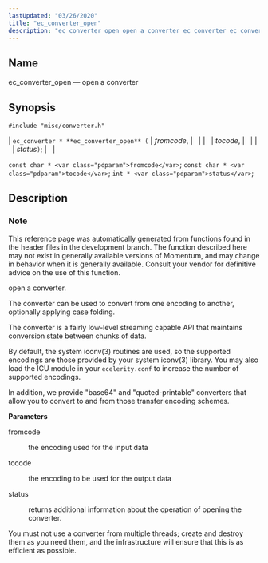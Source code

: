 ```yaml
---
lastUpdated: "03/26/2020"
title: "ec_converter_open"
description: "ec converter open open a converter ec converter ec converter open fromcode tocode status const char fromcode const char tocode int status This reference page was automatically generated from functions found in the header files in the development branch The function described here may not exist in generally available versions..."
---
```


<a name="apis.ec_converter_open"></a> 
## Name

ec_converter_open — open a converter

## Synopsis

`#include "misc/converter.h"`

| `ec_converter * **ec_converter_open** (` | <var class="pdparam">fromcode</var>, |   |
|   | <var class="pdparam">tocode</var>, |   |
|   | <var class="pdparam">status</var>`)`; |   |

`const char * <var class="pdparam">fromcode</var>`;
`const char * <var class="pdparam">tocode</var>`;
`int * <var class="pdparam">status</var>`;<a name="idp57452560"></a> 
## Description

### Note

This reference page was automatically generated from functions found in the header files in the development branch. The function described here may not exist in generally available versions of Momentum, and may change in behavior when it is generally available. Consult your vendor for definitive advice on the use of this function.

open a converter.

The converter can be used to convert from one encoding to another, optionally applying case folding.

The converter is a fairly low-level streaming capable API that maintains conversion state between chunks of data.

By default, the system iconv(3) routines are used, so the supported encodings are those provided by your system iconv(3) library. You may also load the ICU module in your `ecelerity.conf` to increase the number of supported encodings.

In addition, we provide "base64" and "quoted-printable" converters that allow you to convert to and from those transfer encoding schemes.

**<a name="idp57458224"></a> Parameters**

<dl class="variablelist">

<dt>fromcode</dt>

<dd>

the encoding used for the input data

</dd>

<dt>tocode</dt>

<dd>

the encoding to be used for the output data

</dd>

<dt>status</dt>

<dd>

returns additional information about the operation of opening the converter.

</dd>

</dl>

You must not use a converter from multiple threads; create and destroy them as you need them, and the infrastructure will ensure that this is as efficient as possible.